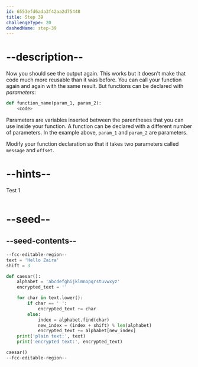 ```yaml
---
id: 6553efd6ada3f42aa2d75448
title: Step 39
challengeType: 20
dashedName: step-39
---
```


# --description--

Now you should see the output again. This works but it doesn't make that code much more reusable than it was before. You can call your function again and again with the same result. But functions can be declared with *parameters*:

```py
def function_name(param_1, param_2):
    <code>
```

Parameters are variables inserted between the parentheses that you can use inside your function. A function can be declared with a different number of parameters. In the example above, `param_1` and `param_2` are parameters.

Modify your function declaration so that it takes two parameters called `message` and `offset`.

# --hints--

Test 1

```js

```

# --seed--

## --seed-contents--

```py
--fcc-editable-region--
text = 'Hello Zaira'
shift = 3

def caesar():
    alphabet = 'abcdefghijklmnopqrstuvwxyz'
    encrypted_text = ''

    for char in text.lower():
        if char == ' ':
            encrypted_text += char
        else:
            index = alphabet.find(char)    
            new_index = (index + shift) % len(alphabet)
            encrypted_text += alphabet[new_index]
    print('plain text:', text)
    print('encrypted text:', encrypted_text)

caesar()
--fcc-editable-region--
```
